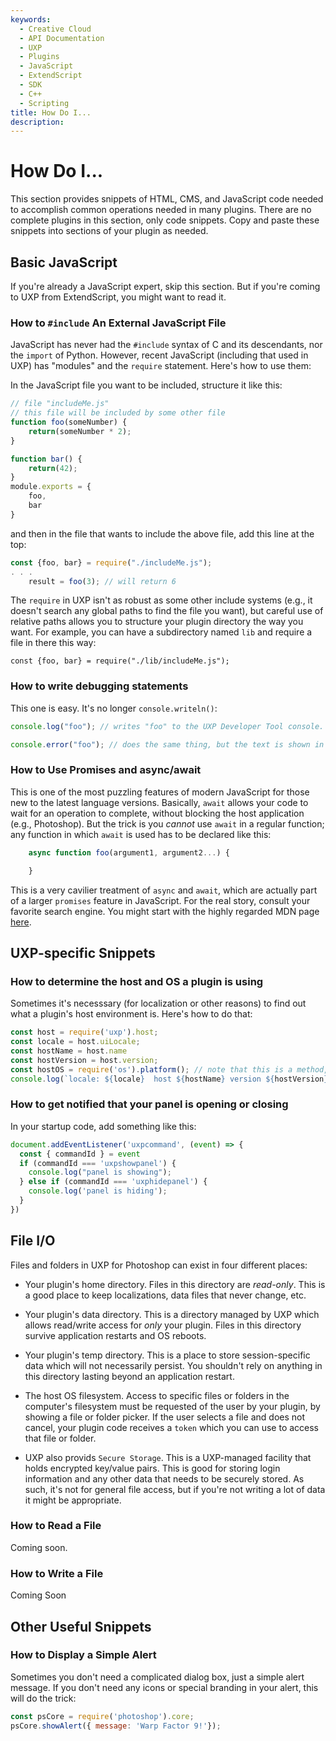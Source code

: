 ```yaml
---
keywords:
  - Creative Cloud
  - API Documentation
  - UXP
  - Plugins
  - JavaScript
  - ExtendScript
  - SDK
  - C++
  - Scripting
title: How Do I...
description:
---
```


# How Do I...

This section provides snippets of HTML, CMS, and JavaScript code needed to accomplish common operations needed in many plugins. There are no complete plugins in this section, only code snippets. Copy and paste these snippets into sections of your plugin as needed.

## Basic JavaScript

If you're already a JavaScript expert, skip this section. But if you're coming to UXP from ExtendScript, you might want to read it.

### How to `#include` An External JavaScript File

JavaScript has never had the `#include` syntax of C and its descendants, nor the `import` of Python. However, recent JavaScript (including that used in UXP) has "modules" and the `require` statement. Here's how to use them:

In the JavaScript file you want to be included, structure it like this:

````js
// file "includeMe.js"
// this file will be included by some other file
function foo(someNumber) {
    return(someNumber * 2);
}

function bar() {
    return(42);
}
module.exports = {
    foo,
    bar
}
````

and then in the file that wants to include the above file, add this line at the top:

````js
const {foo, bar} = require("./includeMe.js");
. . .
    result = foo(3); // will return 6
````
The `require` in UXP isn't as robust as some other include systems (e.g., it doesn't search any global paths to find the file you want), but careful use of relative paths allows you to structure your plugin directory the way you want. For example, you can have a subdirectory named `lib` and require a file in there this way:

`const {foo, bar} = require("./lib/includeMe.js");`

### How to write debugging statements

This one is easy. It's no longer `console.writeln()`:

````js
console.log("foo"); // writes "foo" to the UXP Developer Tool console.

console.error("foo"); // does the same thing, but the text is shown in red so errors are more easily seen.
````

### How to Use Promises and async/await

This is one of the most puzzling features of modern JavaScript for those new to the latest language versions. Basically, `await` allows your code to wait for an operation to complete, without blocking the host application (e.g., Photoshop). But the trick is you *cannot* use `await` in a regular function; any function in which `await` is used has to be declared like this:

````js
    async function foo(argument1, argument2...) {

    }
````
This is a very cavilier treatment of `async` and `await`, which are actually part of a larger `promises` feature in JavaScript. For the real story, consult your favorite search engine. You might start with the highly regarded MDN page [here](https://developer.mozilla.org/en-US/docs/Web/JavaScript/Reference/Operators/await).

## UXP-specific Snippets

### How to determine the host and OS a plugin is using

Sometimes it's necesssary (for localization or other reasons) to find out what a plugin's host environment is. Here's how to do that:

```js
const host = require('uxp').host;
const locale = host.uiLocale;
const hostName = host.name
const hostVersion = host.version;
const hostOS = require('os').platform(); // note that this is a method, not a property
console.log(`locale: ${locale}  host ${hostName} version ${hostVersion} running on ${hostOS}`);
```

### How to get notified that your panel is opening or closing

In your startup code, add something like this:

```js
document.addEventListener('uxpcommand', (event) => {
  const { commandId } = event
  if (commandId === 'uxpshowpanel') {
    console.log("panel is showing");
  } else if (commandId === 'uxphidepanel') {
    console.log('panel is hiding');
  }
})
```

## File I/O

Files and folders in UXP for Photoshop can exist in four different places:

* Your plugin's home directory. Files in this directory are *read-only*. This is a good place to keep localizations, data files that never change, etc.

* Your plugin's data directory. This is a directory managed by UXP which allows read/write access for *only* your plugin. Files in this directory survive application restarts and OS reboots.

* Your plugin's temp directory. This is a place to store session-specific data which will not necessarily persist. You shouldn't rely on anything in this directory lasting beyond an application restart.

* The host OS filesystem. Access to specific files or folders in the computer's filesystem must be requested of the user by your plugin, by showing a file or folder picker. If the user selects a file and does not cancel, your plugin code receives a `token` which you can use to access that file or folder.

* UXP also provids `Secure Storage`. This is a UXP-managed facility that holds encrypted key/value pairs. This is good for storing login information and any other data that needs to be securely stored. As such, it's not for general file access, but if you're not writing a lot of data it might be appropriate.


### How to Read a File

Coming soon.


### How to Write a File

Coming Soon

## Other Useful Snippets

### How to Display a Simple Alert

Sometimes you don't need a complicated dialog box, just a simple alert message. If you don't need any icons or special branding in your alert, this will do the trick:

```js
const psCore = require('photoshop').core;
psCore.showAlert({ message: 'Warp Factor 9!'});
```
